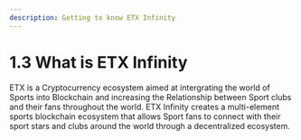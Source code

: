 ```yaml
---
description: Getting to know ETX Infinity
---
```


# 1.3  What is ETX Infinity

ETX is a Cryptocurrency ecosystem aimed at intergrating the world of Sports into Blockchain and increasing the Relationship between Sport clubs and their fans throughout the world. ETX Infinity creates a multi-element sports blockchain ecosystem that allows Sport fans to connect with their sport stars and clubs around the world through a decentralized ecosystem.

